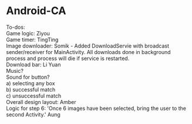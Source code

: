 # Android-CA

To-dos: 
<br> Game logic: Ziyou
<br> Game timer: TingTing
<br> Image downloader: Somik - Added DownloadServie with broadcast sender/receiver for MainActivity. All downloads done in background process and process will die if service is restarted.
<br> Download bar: Li Yuan
<br> Music? 
<br> Sound for button? 
<br>    a) selecting any box 
<br>    b) successful match
<br>    c) unsuccessful match
<br> Overall design layout: Amber
<br> Logic for step 6: 'Once 6 images have been selected, bring the user to the second Activity.' Aung
